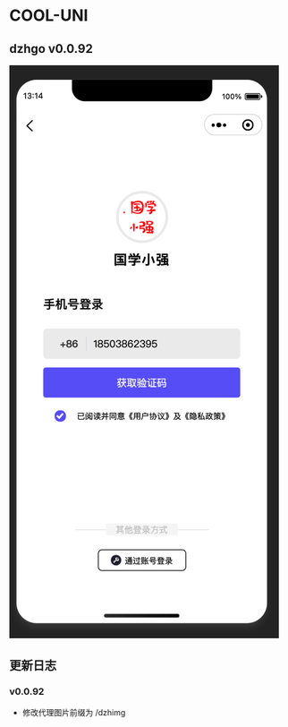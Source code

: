 # COOL-UNI
## dzhgo v0.0.92
 
![image](./template.png)

## 更新日志
### v0.0.92 
* 修改代理图片前缀为 /dzhimg





 